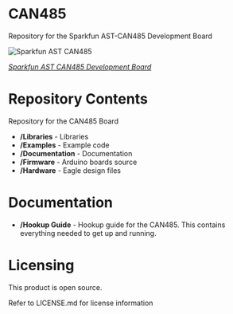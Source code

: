 # CAN485
Repository for the Sparkfun AST-CAN485 Development Board

![Sparkfun AST CAN485](https://cdn.sparkfun.com//assets/parts/1/2/5/3/6/14483-SparkFun_AST-CAN485_Dev_Board-01.jpg)

[*Sparkfun AST CAN485 Development Board*](https://www.sparkfun.com/products/14483 "CAN485 on Sparkfun")

# Repository Contents
Repository for the CAN485 Board

* **/Libraries** - Libraries
* **/Examples** - Example code
* **/Documentation** - Documentation
* **/Firmware** - Arduino boards source
* **/Hardware** - Eagle design files

# Documentation
* **/Hookup Guide** - Hookup guide for the CAN485. This contains everything needed to get up and running.

# Licensing
This product is open source.

Refer to LICENSE.md for license information

